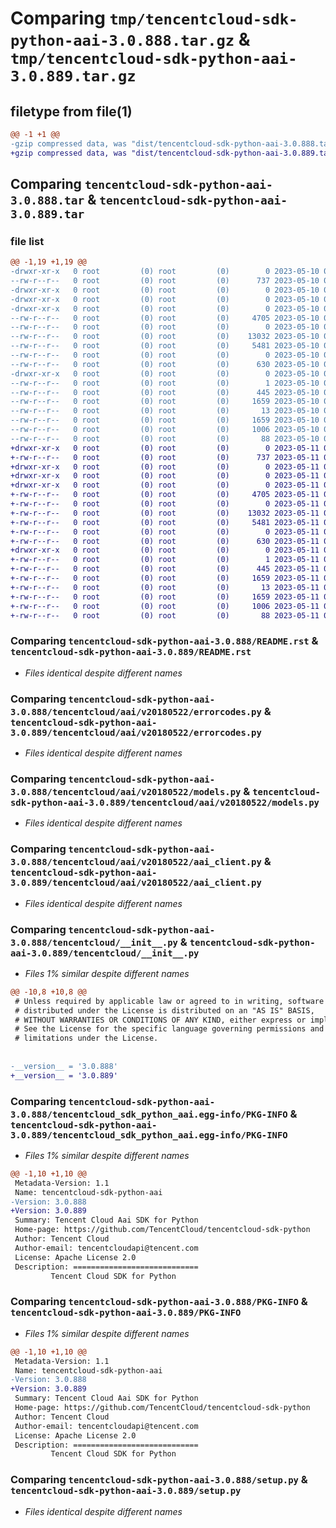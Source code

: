 # Comparing `tmp/tencentcloud-sdk-python-aai-3.0.888.tar.gz` & `tmp/tencentcloud-sdk-python-aai-3.0.889.tar.gz`

## filetype from file(1)

```diff
@@ -1 +1 @@
-gzip compressed data, was "dist/tencentcloud-sdk-python-aai-3.0.888.tar", last modified: Wed May 10 01:46:13 2023, max compression
+gzip compressed data, was "dist/tencentcloud-sdk-python-aai-3.0.889.tar", last modified: Thu May 11 02:11:59 2023, max compression
```

## Comparing `tencentcloud-sdk-python-aai-3.0.888.tar` & `tencentcloud-sdk-python-aai-3.0.889.tar`

### file list

```diff
@@ -1,19 +1,19 @@
-drwxr-xr-x   0 root         (0) root         (0)        0 2023-05-10 01:46:13.000000 tencentcloud-sdk-python-aai-3.0.888/
--rw-r--r--   0 root         (0) root         (0)      737 2023-05-10 01:46:13.000000 tencentcloud-sdk-python-aai-3.0.888/README.rst
-drwxr-xr-x   0 root         (0) root         (0)        0 2023-05-10 01:46:13.000000 tencentcloud-sdk-python-aai-3.0.888/tencentcloud/
-drwxr-xr-x   0 root         (0) root         (0)        0 2023-05-10 01:46:13.000000 tencentcloud-sdk-python-aai-3.0.888/tencentcloud/aai/
-drwxr-xr-x   0 root         (0) root         (0)        0 2023-05-10 01:46:13.000000 tencentcloud-sdk-python-aai-3.0.888/tencentcloud/aai/v20180522/
--rw-r--r--   0 root         (0) root         (0)     4705 2023-05-10 01:46:13.000000 tencentcloud-sdk-python-aai-3.0.888/tencentcloud/aai/v20180522/errorcodes.py
--rw-r--r--   0 root         (0) root         (0)        0 2023-05-10 01:46:13.000000 tencentcloud-sdk-python-aai-3.0.888/tencentcloud/aai/v20180522/__init__.py
--rw-r--r--   0 root         (0) root         (0)    13032 2023-05-10 01:46:13.000000 tencentcloud-sdk-python-aai-3.0.888/tencentcloud/aai/v20180522/models.py
--rw-r--r--   0 root         (0) root         (0)     5481 2023-05-10 01:46:13.000000 tencentcloud-sdk-python-aai-3.0.888/tencentcloud/aai/v20180522/aai_client.py
--rw-r--r--   0 root         (0) root         (0)        0 2023-05-10 01:46:13.000000 tencentcloud-sdk-python-aai-3.0.888/tencentcloud/aai/__init__.py
--rw-r--r--   0 root         (0) root         (0)      630 2023-05-10 01:46:13.000000 tencentcloud-sdk-python-aai-3.0.888/tencentcloud/__init__.py
-drwxr-xr-x   0 root         (0) root         (0)        0 2023-05-10 01:46:13.000000 tencentcloud-sdk-python-aai-3.0.888/tencentcloud_sdk_python_aai.egg-info/
--rw-r--r--   0 root         (0) root         (0)        1 2023-05-10 01:46:13.000000 tencentcloud-sdk-python-aai-3.0.888/tencentcloud_sdk_python_aai.egg-info/dependency_links.txt
--rw-r--r--   0 root         (0) root         (0)      445 2023-05-10 01:46:13.000000 tencentcloud-sdk-python-aai-3.0.888/tencentcloud_sdk_python_aai.egg-info/SOURCES.txt
--rw-r--r--   0 root         (0) root         (0)     1659 2023-05-10 01:46:13.000000 tencentcloud-sdk-python-aai-3.0.888/tencentcloud_sdk_python_aai.egg-info/PKG-INFO
--rw-r--r--   0 root         (0) root         (0)       13 2023-05-10 01:46:13.000000 tencentcloud-sdk-python-aai-3.0.888/tencentcloud_sdk_python_aai.egg-info/top_level.txt
--rw-r--r--   0 root         (0) root         (0)     1659 2023-05-10 01:46:13.000000 tencentcloud-sdk-python-aai-3.0.888/PKG-INFO
--rw-r--r--   0 root         (0) root         (0)     1006 2023-05-10 01:46:13.000000 tencentcloud-sdk-python-aai-3.0.888/setup.py
--rw-r--r--   0 root         (0) root         (0)       88 2023-05-10 01:46:13.000000 tencentcloud-sdk-python-aai-3.0.888/setup.cfg
+drwxr-xr-x   0 root         (0) root         (0)        0 2023-05-11 02:11:59.000000 tencentcloud-sdk-python-aai-3.0.889/
+-rw-r--r--   0 root         (0) root         (0)      737 2023-05-11 02:11:58.000000 tencentcloud-sdk-python-aai-3.0.889/README.rst
+drwxr-xr-x   0 root         (0) root         (0)        0 2023-05-11 02:11:59.000000 tencentcloud-sdk-python-aai-3.0.889/tencentcloud/
+drwxr-xr-x   0 root         (0) root         (0)        0 2023-05-11 02:11:59.000000 tencentcloud-sdk-python-aai-3.0.889/tencentcloud/aai/
+drwxr-xr-x   0 root         (0) root         (0)        0 2023-05-11 02:11:59.000000 tencentcloud-sdk-python-aai-3.0.889/tencentcloud/aai/v20180522/
+-rw-r--r--   0 root         (0) root         (0)     4705 2023-05-11 02:11:58.000000 tencentcloud-sdk-python-aai-3.0.889/tencentcloud/aai/v20180522/errorcodes.py
+-rw-r--r--   0 root         (0) root         (0)        0 2023-05-11 02:11:58.000000 tencentcloud-sdk-python-aai-3.0.889/tencentcloud/aai/v20180522/__init__.py
+-rw-r--r--   0 root         (0) root         (0)    13032 2023-05-11 02:11:58.000000 tencentcloud-sdk-python-aai-3.0.889/tencentcloud/aai/v20180522/models.py
+-rw-r--r--   0 root         (0) root         (0)     5481 2023-05-11 02:11:58.000000 tencentcloud-sdk-python-aai-3.0.889/tencentcloud/aai/v20180522/aai_client.py
+-rw-r--r--   0 root         (0) root         (0)        0 2023-05-11 02:11:58.000000 tencentcloud-sdk-python-aai-3.0.889/tencentcloud/aai/__init__.py
+-rw-r--r--   0 root         (0) root         (0)      630 2023-05-11 02:11:58.000000 tencentcloud-sdk-python-aai-3.0.889/tencentcloud/__init__.py
+drwxr-xr-x   0 root         (0) root         (0)        0 2023-05-11 02:11:59.000000 tencentcloud-sdk-python-aai-3.0.889/tencentcloud_sdk_python_aai.egg-info/
+-rw-r--r--   0 root         (0) root         (0)        1 2023-05-11 02:11:59.000000 tencentcloud-sdk-python-aai-3.0.889/tencentcloud_sdk_python_aai.egg-info/dependency_links.txt
+-rw-r--r--   0 root         (0) root         (0)      445 2023-05-11 02:11:59.000000 tencentcloud-sdk-python-aai-3.0.889/tencentcloud_sdk_python_aai.egg-info/SOURCES.txt
+-rw-r--r--   0 root         (0) root         (0)     1659 2023-05-11 02:11:59.000000 tencentcloud-sdk-python-aai-3.0.889/tencentcloud_sdk_python_aai.egg-info/PKG-INFO
+-rw-r--r--   0 root         (0) root         (0)       13 2023-05-11 02:11:59.000000 tencentcloud-sdk-python-aai-3.0.889/tencentcloud_sdk_python_aai.egg-info/top_level.txt
+-rw-r--r--   0 root         (0) root         (0)     1659 2023-05-11 02:11:59.000000 tencentcloud-sdk-python-aai-3.0.889/PKG-INFO
+-rw-r--r--   0 root         (0) root         (0)     1006 2023-05-11 02:11:58.000000 tencentcloud-sdk-python-aai-3.0.889/setup.py
+-rw-r--r--   0 root         (0) root         (0)       88 2023-05-11 02:11:59.000000 tencentcloud-sdk-python-aai-3.0.889/setup.cfg
```

### Comparing `tencentcloud-sdk-python-aai-3.0.888/README.rst` & `tencentcloud-sdk-python-aai-3.0.889/README.rst`

 * *Files identical despite different names*

### Comparing `tencentcloud-sdk-python-aai-3.0.888/tencentcloud/aai/v20180522/errorcodes.py` & `tencentcloud-sdk-python-aai-3.0.889/tencentcloud/aai/v20180522/errorcodes.py`

 * *Files identical despite different names*

### Comparing `tencentcloud-sdk-python-aai-3.0.888/tencentcloud/aai/v20180522/models.py` & `tencentcloud-sdk-python-aai-3.0.889/tencentcloud/aai/v20180522/models.py`

 * *Files identical despite different names*

### Comparing `tencentcloud-sdk-python-aai-3.0.888/tencentcloud/aai/v20180522/aai_client.py` & `tencentcloud-sdk-python-aai-3.0.889/tencentcloud/aai/v20180522/aai_client.py`

 * *Files identical despite different names*

### Comparing `tencentcloud-sdk-python-aai-3.0.888/tencentcloud/__init__.py` & `tencentcloud-sdk-python-aai-3.0.889/tencentcloud/__init__.py`

 * *Files 1% similar despite different names*

```diff
@@ -10,8 +10,8 @@
 # Unless required by applicable law or agreed to in writing, software
 # distributed under the License is distributed on an "AS IS" BASIS,
 # WITHOUT WARRANTIES OR CONDITIONS OF ANY KIND, either express or implied.
 # See the License for the specific language governing permissions and
 # limitations under the License.
 
 
-__version__ = '3.0.888'
+__version__ = '3.0.889'
```

### Comparing `tencentcloud-sdk-python-aai-3.0.888/tencentcloud_sdk_python_aai.egg-info/PKG-INFO` & `tencentcloud-sdk-python-aai-3.0.889/tencentcloud_sdk_python_aai.egg-info/PKG-INFO`

 * *Files 1% similar despite different names*

```diff
@@ -1,10 +1,10 @@
 Metadata-Version: 1.1
 Name: tencentcloud-sdk-python-aai
-Version: 3.0.888
+Version: 3.0.889
 Summary: Tencent Cloud Aai SDK for Python
 Home-page: https://github.com/TencentCloud/tencentcloud-sdk-python
 Author: Tencent Cloud
 Author-email: tencentcloudapi@tencent.com
 License: Apache License 2.0
 Description: ============================
         Tencent Cloud SDK for Python
```

### Comparing `tencentcloud-sdk-python-aai-3.0.888/PKG-INFO` & `tencentcloud-sdk-python-aai-3.0.889/PKG-INFO`

 * *Files 1% similar despite different names*

```diff
@@ -1,10 +1,10 @@
 Metadata-Version: 1.1
 Name: tencentcloud-sdk-python-aai
-Version: 3.0.888
+Version: 3.0.889
 Summary: Tencent Cloud Aai SDK for Python
 Home-page: https://github.com/TencentCloud/tencentcloud-sdk-python
 Author: Tencent Cloud
 Author-email: tencentcloudapi@tencent.com
 License: Apache License 2.0
 Description: ============================
         Tencent Cloud SDK for Python
```

### Comparing `tencentcloud-sdk-python-aai-3.0.888/setup.py` & `tencentcloud-sdk-python-aai-3.0.889/setup.py`

 * *Files identical despite different names*

